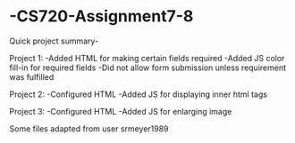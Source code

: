 # -CS720-Assignment7-8

Quick project summary-

Project 1:
-Added HTML for making certain fields required
-Added JS color fill-in for required fields
-Did not allow form submission unless requirement was fulfilled

Project 2: 
-Configured HTML 
-Added JS for displaying inner html tags

Project 3:
-Configured HTML
-Added JS for enlarging image


Some files adapted from user srmeyer1989
